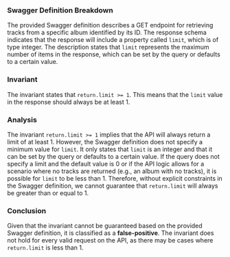 ### Swagger Definition Breakdown
The provided Swagger definition describes a GET endpoint for retrieving tracks from a specific album identified by its ID. The response schema indicates that the response will include a property called `limit`, which is of type integer. The description states that `limit` represents the maximum number of items in the response, which can be set by the query or defaults to a certain value.

### Invariant
The invariant states that `return.limit >= 1`. This means that the `limit` value in the response should always be at least 1.

### Analysis
The invariant `return.limit >= 1` implies that the API will always return a limit of at least 1. However, the Swagger definition does not specify a minimum value for `limit`. It only states that `limit` is an integer and that it can be set by the query or defaults to a certain value. If the query does not specify a limit and the default value is 0 or if the API logic allows for a scenario where no tracks are returned (e.g., an album with no tracks), it is possible for `limit` to be less than 1. Therefore, without explicit constraints in the Swagger definition, we cannot guarantee that `return.limit` will always be greater than or equal to 1.

### Conclusion
Given that the invariant cannot be guaranteed based on the provided Swagger definition, it is classified as a **false-positive**. The invariant does not hold for every valid request on the API, as there may be cases where `return.limit` is less than 1.
